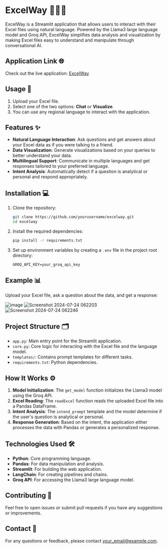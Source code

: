 # ExcelWay 👩🏻‍💻

ExcelWay is a Streamlit application that allows users to interact with their Excel files using natural language. Powered by the Llama3 large language model and Groq API, ExcelWay simplifies data analysis and visualization by making Excel files easy to understand and manipulate through conversational AI.

## Application Link 🌐

Check out the live application: [ExcelWay](https://excelway.streamlit.app/)

## Usage 🚀

1. Upload your Excel file.
2. Select one of the two options: **Chat** or **Visualize**.
3. You can use any regional language to interact with the application.

## Features ✨

- **Natural Language Interaction**: Ask questions and get answers about your Excel data as if you were talking to a friend.
- **Data Visualization**: Generate visualizations based on your queries to better understand your data.
- **Multilingual Support**: Communicate in multiple languages and get responses tailored to your preferred language.
- **Intent Analysis**: Automatically detect if a question is analytical or personal and respond appropriately.

## Installation 💻

1. Clone the repository:
    ```bash
    git clone https://github.com/yourusername/excelway.git
    cd excelway
    ```

2. Install the required dependencies:
    ```bash
    pip install -r requirements.txt
    ```

3. Set up environment variables by creating a `.env` file in the project root directory:
    ```env
    GROQ_API_KEY=your_groq_api_key
    ```

## Example 📊

Upload your Excel file, ask a question about the data, and get a response:

![image](https://github.com/user-attachments/assets/b99e2645-1997-4cac-84bb-fc3fd72bd60d)
![Screenshot 2024-07-24 062203](https://github.com/user-attachments/assets/6c26ea41-ad22-4b41-9150-a55cea2d23b7)
![Screenshot 2024-07-24 062246](https://github.com/user-attachments/assets/6aa40e92-ee31-4e01-ae34-24cd82b5546b)

## Project Structure 🗂️

- `app.py`: Main entry point for the Streamlit application.
- `core.py`: Core logic for interacting with the Excel file and the language model.
- `templates/`: Contains prompt templates for different tasks.
- `requirements.txt`: Python dependencies.

## How It Works ⚙️

1. **Model Initialization**: The `get_model` function initializes the Llama3 model using the Groq API.
2. **Excel Reading**: The `readExcel` function reads the uploaded Excel file into a Pandas DataFrame.
3. **Intent Analysis**: The `intend_prompt` template and the model determine if the user's question is analytical or personal.
4. **Response Generation**: Based on the intent, the application either processes the data with Pandas or generates a personalized response.

## Technologies Used 🛠️

- **Python**: Core programming language.
- **Pandas**: For data manipulation and analysis.
- **Streamlit**: For building the web application.
- **LangChain**: For creating pipelines and chains.
- **Groq API**: For accessing the Llama3 large language model.

## Contributing 🤝

Feel free to open issues or submit pull requests if you have any suggestions or improvements.

## Contact 📧

For any questions or feedback, please contact [your_email@example.com](mailto:paleriyapratham@gmail.com).
